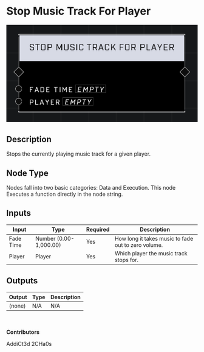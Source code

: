 # Stop Music Track For Player
![](../../../.gitbook/assets/stop-music-track-for-player.png)
## Description
Stops the currently playing music track for a given player.

## Node Type
Nodes fall into two basic categories: Data and Execution. This node Executes a function directly in the node string.

## Inputs
| Input            | Type             | Required | Description												    |
|------------------|------------------|----------|--------------------------------------------------------------|
| Fade Time | Number (0.00-1,000.00)| Yes | How long it takes music to fade out to zero volume.|
| Player | Player| Yes | Which player the music track stops for.|

## Outputs
| Output           | Type             | Description												     |
|------------------|------------------|--------------------------------------------------------------|
| (none) | N/A  | N/A  |

\
\
**Contributors**

AddiCt3d 2CHa0s
